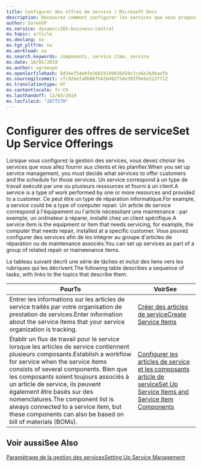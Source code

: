 ```yaml
---
title: Configurer des offres de service | Microsoft Docs
description: Découvrez comment configurer les services que vous proposez à vos clients.
author: SorenGP
ms.service: dynamics365-business-central
ms.topic: article
ms.devlang: na
ms.tgt_pltfrm: na
ms.workload: na
ms.search.keywords: components, service item, service
ms.date: 10/01/2019
ms.author: sgroespe
ms.openlocfilehash: 8d34ef54ebfe16b59149036d59c2ce6e264baefb
ms.sourcegitcommit: cfc92eefa8b06fb426482f54e393f0e6e222f712
ms.translationtype: HT
ms.contentlocale: fr-CH
ms.lasthandoff: 12/03/2019
ms.locfileid: "2877270"
---
```

# <a name="set-up-service-offerings"></a><span data-ttu-id="71fba-103">Configurer des offres de service</span><span class="sxs-lookup"><span data-stu-id="71fba-103">Set Up Service Offerings</span></span>
<span data-ttu-id="71fba-104">Lorsque vous configurez la gestion des services, vous devez choisir les services que vous allez fournir aux clients et les planifier.</span><span class="sxs-lookup"><span data-stu-id="71fba-104">When you set up service management, you must decide what services to offer customers and the schedule for those services.</span></span> <span data-ttu-id="71fba-105">Un service correspond à un type de travail exécuté par une ou plusieurs ressources et fourni à un client.</span><span class="sxs-lookup"><span data-stu-id="71fba-105">A service is a type of work performed by one or more resources and provided to a customer.</span></span> <span data-ttu-id="71fba-106">Ce peut être un type de réparation informatique.</span><span class="sxs-lookup"><span data-stu-id="71fba-106">For example, a service could be a type of computer repair.</span></span> <span data-ttu-id="71fba-107">Un article de service correspond à l'équipement ou l'article nécessitant une maintenance : par exemple, un ordinateur à réparer, installé chez un client spécifique.</span><span class="sxs-lookup"><span data-stu-id="71fba-107">A service item is the equipment or item that needs servicing, for example, the computer that needs repair, installed at a specific customer.</span></span> <span data-ttu-id="71fba-108">Vous pouvez configurer des services afin de les intégrer au groupe d'articles de réparation ou de maintenance associés.</span><span class="sxs-lookup"><span data-stu-id="71fba-108">You can set up services as part of a group of related repair or maineenance items.</span></span>  
  
<span data-ttu-id="71fba-109">Le tableau suivant décrit une série de tâches et inclut des liens vers les rubriques qui les décrivent.</span><span class="sxs-lookup"><span data-stu-id="71fba-109">The following table describes a sequence of tasks, with links to the topics that describe them.</span></span>  
  
|<span data-ttu-id="71fba-110">**Pour**</span><span class="sxs-lookup"><span data-stu-id="71fba-110">**To**</span></span>|<span data-ttu-id="71fba-111">**Voir**</span><span class="sxs-lookup"><span data-stu-id="71fba-111">**See**</span></span>|  
|------------|-------------|  
|<span data-ttu-id="71fba-112">Entrer les informations sur les articles de service traités par votre organisation de prestation de services.</span><span class="sxs-lookup"><span data-stu-id="71fba-112">Enter information about the service items that your service organization is tracking.</span></span>|[<span data-ttu-id="71fba-113">Créer des articles de service</span><span class="sxs-lookup"><span data-stu-id="71fba-113">Create Service Items</span></span>](service-how-to-create-service-items.md)|  
|<span data-ttu-id="71fba-114">Établir un flux de travail pour le service lorsque les articles de service contiennent plusieurs composants.</span><span class="sxs-lookup"><span data-stu-id="71fba-114">Establish a workflow for service when the service items consists of several components.</span></span> <span data-ttu-id="71fba-115">Bien que les composants soient toujours associés à un article de service, ils peuvent également être basés sur des nomenclatures.</span><span class="sxs-lookup"><span data-stu-id="71fba-115">The component list is always connected to a service item, but these components can also be based on bill of materials (BOMs).</span></span>|[<span data-ttu-id="71fba-116">Configurer les articles de service et les composants article de service</span><span class="sxs-lookup"><span data-stu-id="71fba-116">Set Up Service Items and Service Item Components</span></span>](service-how-setup-service-items.md)|  
  
## <a name="see-also"></a><span data-ttu-id="71fba-117">Voir aussi</span><span class="sxs-lookup"><span data-stu-id="71fba-117">See Also</span></span>  
[<span data-ttu-id="71fba-118">Paramétrage de la gestion des services</span><span class="sxs-lookup"><span data-stu-id="71fba-118">Setting Up Service Management</span></span>](service-setup-service.md)   
